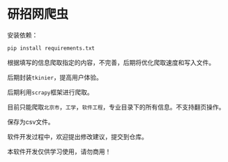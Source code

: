 # 研招网爬虫

安装依赖：

```python
pip install requirements.txt
```

根据填写的信息爬取指定的内容，不完善，后期将优化爬取速度和写入文件。

后期封装`tkinier`，提高用户体验。

后期利用`scrapy`框架进行爬取。

目前只能爬取`北京市`，`工学`，`软件工程`，专业目录下的所有信息。不支持翻页操作。

保存为csv文件。

软件开发过程中，欢迎提出修改建议，提交到仓库。



本软件开发仅供学习使用，请勿商用！
